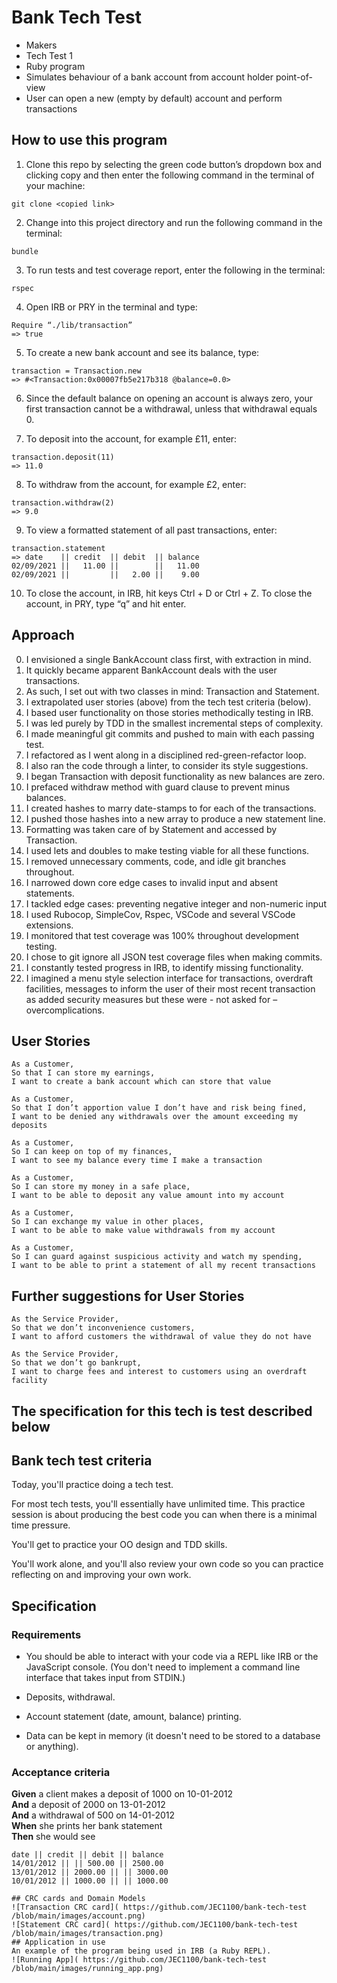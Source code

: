 # Bank Tech Test

- Makers
- Tech Test 1
- Ruby program
- Simulates behaviour of a bank account from account holder point-of-view
- User can open a new (empty by default) account and perform transactions

## How to use this program

1. Clone this repo by selecting the green code button’s dropdown box and clicking copy and then enter the following command in the terminal of your machine:

````
git clone <copied link>
````

2. Change into this project directory and run the following command in the terminal:

````
bundle
````

3. To run tests and test coverage report, enter the following in the terminal:

````
rspec
````

4. Open IRB or PRY in the terminal and type:

````
Require “./lib/transaction”
=> true
````

5. To create a new bank account and see its balance, type:

````
transaction = Transaction.new
=> #<Transaction:0x00007fb5e217b318 @balance=0.0>
````

6. Since the default balance on opening an account is always zero, your first transaction cannot be a withdrawal, unless that withdrawal equals 0.

7. To deposit into the account, for example £11, enter:

 ````
transaction.deposit(11)
=> 11.0
````

8. To withdraw from the account, for example £2, enter:

 ````
transaction.withdraw(2)
=> 9.0
````

9. To view a formatted statement of all past transactions, enter:

````
transaction.statement
=> date    || credit  || debit  || balance
02/09/2021 ||   11.00 ||        ||   11.00
02/09/2021 ||         ||   2.00 ||    9.00
````

10. To close the account, in IRB, hit keys Ctrl + D or Ctrl + Z. To close the account, in PRY, type “q” and hit enter.

## Approach

0. I envisioned a single BankAccount class first, with extraction in mind.
1. It quickly became apparent BankAccount deals with the user transactions.
2. As such, I set out with two classes in mind: Transaction and Statement.
3. I extrapolated user stories (above) from the tech test criteria (below).
4. I based user functionality on those stories methodically testing in IRB.
5. I was led purely by TDD in the smallest incremental steps of complexity.
6. I made meaningful git commits and pushed to main with each passing test.
7. I refactored as I went along in a disciplined red-green-refactor loop.
8. I also ran the code through a linter, to consider its style suggestions.
9. I began Transaction with deposit functionality as new balances are zero.
10. I prefaced withdraw method with guard clause to prevent minus balances.
11. I created hashes to marry date-stamps to for each of the transactions.
12. I pushed those hashes into a new array to produce a new statement line.
13. Formatting was taken care of by Statement and accessed by Transaction.
14. I used lets and doubles to make testing viable for all these functions.
15. I removed unnecessary comments, code, and idle git branches throughout.
16. I narrowed down core edge cases to invalid input and absent statements.
17. I tackled edge cases: preventing negative integer and non-numeric input
18. I used Rubocop, SimpleCov, Rspec, VSCode and several VSCode extensions.
19. I monitored that test coverage was 100% throughout development testing.
20. I chose to git ignore all JSON test coverage files when making commits.
21. I constantly tested progress in IRB, to identify missing functionality.
22. I imagined a menu style selection interface for transactions, overdraft facilities, messages to inform the user of their most recent transaction as added security measures but these were - not asked for – overcomplications.

## User Stories

````
As a Customer,
So that I can store my earnings, 
I want to create a bank account which can store that value
````

````
As a Customer,
So that I don’t apportion value I don’t have and risk being fined,
I want to be denied any withdrawals over the amount exceeding my deposits
````

````
As a Customer,
So I can keep on top of my finances,
I want to see my balance every time I make a transaction
````

````
As a Customer,
So I can store my money in a safe place,
I want to be able to deposit any value amount into my account
````

````
As a Customer,
So I can exchange my value in other places,
I want to be able to make value withdrawals from my account
````

````
As a Customer,
So I can guard against suspicious activity and watch my spending,
I want to be able to print a statement of all my recent transactions
````

## Further suggestions for User Stories

````
As the Service Provider,
So that we don’t inconvenience customers,
I want to afford customers the withdrawal of value they do not have
````

````
As the Service Provider,
So that we don’t go bankrupt,
I want to charge fees and interest to customers using an overdraft facility 
````

## The specification for this tech is test described below

## Bank tech test criteria

Today, you'll practice doing a tech test.

For most tech tests, you'll essentially have unlimited time.  This practice session is about producing the best code you can when there is a minimal time pressure.

You'll get to practice your OO design and TDD skills.

You'll work alone, and you'll also review your own code so you can practice reflecting on and improving your own work.

## Specification

### Requirements

- You should be able to interact with your code via a REPL like IRB or the JavaScript console.  (You don't need to implement a command line interface that takes input from STDIN.)

- Deposits, withdrawal.
- Account statement (date, amount, balance) printing.
- Data can be kept in memory (it doesn't need to be stored to a database or anything).

### Acceptance criteria

**Given** a client makes a deposit of 1000 on 10-01-2012  
**And** a deposit of 2000 on 13-01-2012  
**And** a withdrawal of 500 on 14-01-2012  
**When** she prints her bank statement  
**Then** she would see

```
date || credit || debit || balance
14/01/2012 || || 500.00 || 2500.00
13/01/2012 || 2000.00 || || 3000.00
10/01/2012 || 1000.00 || || 1000.00
```

````
## CRC cards and Domain Models
![Transaction CRC card]( https://github.com/JEC1100/bank-tech-test /blob/main/images/account.png)
![Statement CRC card]( https://github.com/JEC1100/bank-tech-test /blob/main/images/transaction.png)
## Application in use
An example of the program being used in IRB (a Ruby REPL).
![Running App]( https://github.com/JEC1100/bank-tech-test /blob/main/images/running_app.png)
